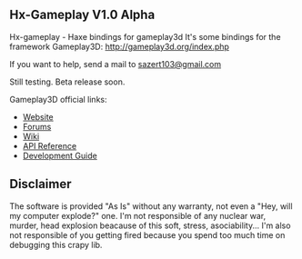 ## Hx-Gameplay V1.0 Alpha

Hx-gameplay - Haxe bindings for gameplay3d
It's some bindings for the framework Gameplay3D: http://gameplay3d.org/index.php

If you want to help, send a mail to sazert103@gmail.com

Still testing. Beta release soon.

Gameplay3D official links:

- [Website](http://www.gameplay3d.org/)
- [Forums](http://www.gameplay3d.org/forums/)
- [Wiki](https://github.com/blackberry/GamePlay/wiki)
- [API Reference](http://blackberry.github.io/GamePlay/api/index.html)
- [Development Guide](https://github.com/blackberry/GamePlay/wiki#wiki-Development_Guide)

## Disclaimer
The software is provided "As Is" without any warranty, not even a "Hey, will my computer explode?" one. I'm not responsible of any nuclear war, murder, head explosion beacause of this soft, stress, asociability... I'm also not responsible of you getting fired because you spend too much time on debugging this crapy lib.
